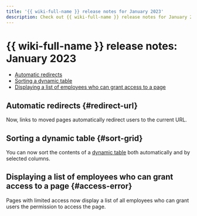 ```yaml
---
title: '{{ wiki-full-name }} release notes for January 2023'
description: Check out {{ wiki-full-name }} release notes for January 2023.
---
```


# {{ wiki-full-name }} release notes: January 2023

* [Automatic redirects](#redirect-url)
* [Sorting a dynamic table](#sort-grid)
* [Displaying a list of employees who can grant access to a page](#access-error)

## Automatic redirects {#redirect-url}

Now, links to moved pages automatically redirect users to the current URL.

## Sorting a dynamic table {#sort-grid}

You can now sort the contents of a [dynamic table](../create-grid.md) both automatically and by selected columns.

## Displaying a list of employees who can grant access to a page {#access-error}

Pages with limited access now display a list of all employees who can grant users the permission to access the page.
